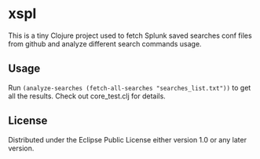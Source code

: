# xspl

This is a tiny Clojure project used to fetch Splunk saved searches conf files from github and analyze different search commands usage.

## Usage

Run `(analyze-searches (fetch-all-searches "searches_list.txt"))` to get all the results. Check out core_test.clj for details.

## License

Distributed under the Eclipse Public License either version 1.0 or any later version.
